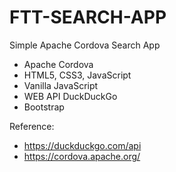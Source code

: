 # FTT-SEARCH-APP

Simple Apache Cordova Search App

- Apache Cordova
- HTML5, CSS3, JavaScript
- Vanilla JavaScript
- WEB API DuckDuckGo
- Bootstrap

Reference:

- https://duckduckgo.com/api
- https://cordova.apache.org/
